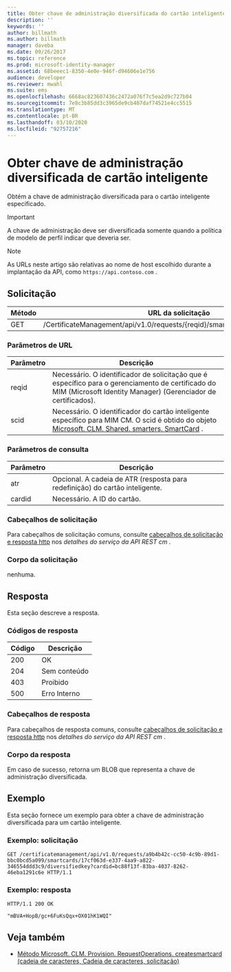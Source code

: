 ```yaml
---
title: Obter chave de administração diversificada do cartão inteligente | Microsoft Docs
description: ''
keywords: ''
author: billmath
ms.author: billmath
manager: daveba
ms.date: 09/26/2017
ms.topic: reference
ms.prod: microsoft-identity-manager
ms.assetid: 68beeec1-8350-4e0e-946f-d94606e1e756
audience: developer
ms.reviewer: mwahl
ms.suite: ems
ms.openlocfilehash: 6668ac823607436c2472a076f7c5ea2d9c727b04
ms.sourcegitcommit: 7e8c3b85dd3c3965de9cb407daf74521e4cc5515
ms.translationtype: MT
ms.contentlocale: pt-BR
ms.lasthandoff: 03/10/2020
ms.locfileid: "92757216"
---
```

# <a name="get-smart-card-diversified-admin-key"></a>Obter chave de administração diversificada de cartão inteligente
Obtém a chave de administração diversificada para o cartão inteligente especificado.

>[!IMPORTANT]
>A chave de administração deve ser diversificada somente quando a política de modelo de perfil indicar que deveria ser.

>[!NOTE]
>As URLs neste artigo são relativas ao nome de host escolhido durante a implantação da API, como `https://api.contoso.com` .

## <a name="request"></a>Solicitação

Método  |URL da solicitação  
---------|---------
GET     |/CertificateManagement/api/v1.0/requests/{reqid}/smartcards/{scid}/diversifiedkey

### <a name="url-parameters"></a>Parâmetros de URL

Parâmetro | Descrição
---------|------------
reqid | Necessário. O identificador de solicitação que é específico para o gerenciamento de certificado do MIM (Microsoft Identity Manager) (Gerenciador de certificados).
scid | Necessário. O identificador do cartão inteligente específico para MIM CM. O scid é obtido do objeto [Microsoft. CLM. Shared. smarters. SmartCard](http://msdn.microsoft.com/library/microsoft.clm.shared.smartcards.smartcard.aspx) .

### <a name="query-parameters"></a>Parâmetros de consulta

Parâmetro | Descrição
---------|------------
atr | Opcional. A cadeia de ATR (resposta para redefinição) do cartão inteligente.
cardid | Necessário. A ID do cartão.

### <a name="request-headers"></a>Cabeçalhos de solicitação
Para cabeçalhos de solicitação comuns, consulte [cabeçalhos de solicitação e resposta http](certificate-management-rest-api-service-details.md#http-request-and-response-headers) nos *detalhes do serviço da API REST cm* .

### <a name="request-body"></a>Corpo da solicitação
nenhuma.

## <a name="response"></a>Resposta
Esta seção descreve a resposta.

### <a name="response-codes"></a>Códigos de resposta

Código  |Descrição  
---------|---------
200 | OK
204 | Sem conteúdo
403 | Proibido
500 | Erro Interno


### <a name="response-headers"></a>Cabeçalhos de resposta
Para cabeçalhos de resposta comuns, consulte [cabeçalhos de solicitação e resposta http](certificate-management-rest-api-service-details.md#http-request-and-response-headers) nos *detalhes do serviço da API REST cm* .

### <a name="response-body"></a>Corpo da resposta
Em caso de sucesso, retorna um BLOB que representa a chave de administração diversificada.

## <a name="example"></a>Exemplo
Esta seção fornece um exemplo para obter a chave de administração diversificada para um cartão inteligente.

### <a name="example-request"></a>Exemplo: solicitação

```
GET /certificatemanagement/api/v1.0/requests/a9b4b42c-cc50-4c9b-89d1-bbc0bcd5a099/smartcards/17cf063d-e337-4aa9-a822-346554ddd3c9/diversifiedkey?cardid=bc88f13f-83ba-4037-8262-46eba1291c6e HTTP/1.1
```

### <a name="example-response"></a>Exemplo: resposta

```
HTTP/1.1 200 OK

"mBVA+HopB/gc+6FuKsQqx+OX01hK1WQI"
```       

## <a name="see-also"></a>Veja também

- [Método Microsoft. CLM. Provision. RequestOperations. createsmartcard (cadeia de caracteres, Cadeia de caracteres, solicitação)](https://msdn.microsoft.com/library/windows/desktop/bb456812.aspx)
